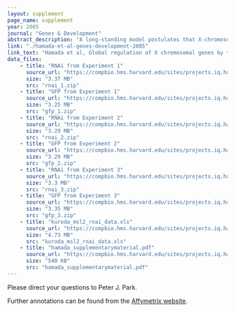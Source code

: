 ```yaml
---
layout: supplement
page_name: supplement
year: 2005
journal: "Genes & Development"
abstract_description: "A long-standing model postulates that X-chromosome dosage compensation in Drosophila occurs by twofold up-regulation of the single male X, but previous data cannot exclude an alternative model, in which male autosomes are down-regulated to balance gene expression. To distinguish between the two models, we used RNA interference to deplete Male-Specific Lethal (MSL) complexes from male-like tissue culture cells. We found that expression of many genes from the X chromosome decreased, while expression from the autosomes was largely unchanged. We conclude that the primary role of the MSL complex is to up-regulate the male X chromosome."
link: "./hamada-et-al-genes-development-2005"
link_text: "Hamada et al, Global regulation of X chromosomal genes by the MSL complex in Drosophila melanogaster, Genes & Development, 2005"
data_files:
    - title: "RNAi from Experiment 1"
      source_url: "https://compbio.hms.harvard.edu/sites/projects.iq.harvard.edu/files/parklab/files/rnai_1.zip"
      size: "3.37 MB"
      src: "rnai_1.zip"
    - title: "GFP from Experiment 1"
      source_url: "https://compbio.hms.harvard.edu/sites/projects.iq.harvard.edu/files/parklab/files/gfp_1.zip"
      size: "3.25 MB"
      src: "gfp_1.zip"
    - title: "RNAi from Experiment 2"
      source_url: "https://compbio.hms.harvard.edu/sites/projects.iq.harvard.edu/files/parklab/files/rnai_2.zip"
      size: "3.29 MB"
      src: "rnai_2.zip"
    - title: "GFP from Experiment 2"
      source_url: "https://compbio.hms.harvard.edu/sites/projects.iq.harvard.edu/files/parklab/files/gfp_2.zip"
      size: "3.29 MB"
      src: "gfp_2.zip"
    - title: "RNAi from Experiment 3"
      source_url: "https://compbio.hms.harvard.edu/sites/projects.iq.harvard.edu/files/parklab/files/rnai_3.zip"
      size: "3.3 MB"
      src: "rnai_3.zip"
    - title: "GFP from Experiment 3"
      source_url: "https://compbio.hms.harvard.edu/sites/projects.iq.harvard.edu/files/parklab/files/gfp_3.zip"
      size: "3.35 MB"
      src: "gfp_3.zip"
    - title: "kuroda_msl2_rnai_data.xls"
      source_url: "https://compbio.hms.harvard.edu/sites/projects.iq.harvard.edu/files/parklab/files/kuroda_msl2_rnai_data.xls"
      size: "4.73 MB"
      src: "kuroda_msl2_rnai_data.xls"
    - title: "hamada_supplementarymaterial.pdf"
      source_url: "https://compbio.hms.harvard.edu/sites/projects.iq.harvard.edu/files/parklab/files/hamada_supplementarymaterial.pdf"
      size: "540 KB"
      src: "hamada_supplementarymaterial.pdf"
---
```


Please direct your questions to Peter J. Park.

Further annotations can be found from the [Affymetrix website](http://www.affymetrix.com/).


